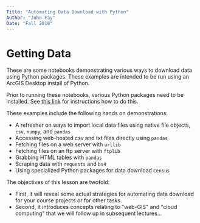 ```yaml
---
Title: "Automating Data Download with Python"
Author: "John Fay"
Date: "Fall 2018"
---
```


# Getting Data

These are some notebooks demonstrating various ways to download data using Python packages. These examples are intended to be run using an ArcGIS Desktop install of Python.



Prior to running these notebooks, various Python packages need to be installed. See [this link](https://env859.github.io/environ859/BeyondArcPy1_GettingData.html) for instructions how to do this. 



These examples include the following hands on demonstrations:

* A refresher on ways to import local data files using native file objects,  `csv`, `numpy`, and `pandas`
* Accessing web-hosted csv and txt files directly using `pandas`
* Fetching files on a web server with `urllib`
* Fetching files on an ftp server with `ftplib`
* Grabbing HTML tables with `pandas`
* Scraping data with `requests` and `bs4`
* Using specialized Python packages for data download `Census`




The objectives of this lesson are twofold:

* First, it will reveal some actual strategies for automating data download for your course projects or for other tasks. 
* Second, it introduces concepts relating to "web-GIS" and "cloud computing" that we will follow up in subsequent lectures...

